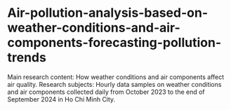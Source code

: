 # Air-pollution-analysis-based-on-weather-conditions-and-air-components-forecasting-pollution-trends
Main research content: How weather conditions and air components affect air quality.  Research subjects: Hourly data samples on weather conditions and air components collected daily from October 2023 to the end of September 2024 in Ho Chi Minh City.
